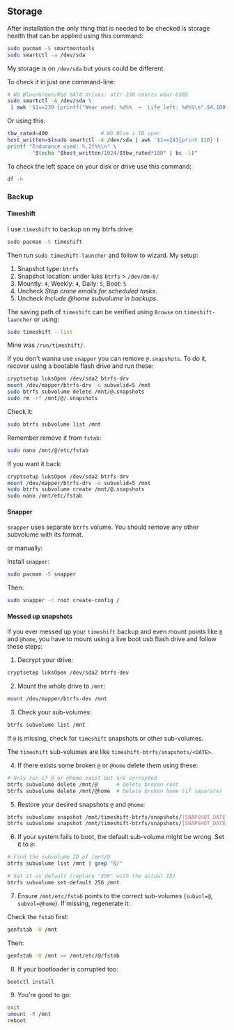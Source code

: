 ## Storage

After installation the only thing that is needed to be checked is storage health that can be applied using this command:

```bash
sudo pacman -S smartmontools
sudo smartctl -a /dev/sda
```

My storage is on `/dev/sda` but yours could be different.

To check it in just one command-line:

```bash
# WD Blue/Green/Red SATA drives: attr 230 counts wear USED
sudo smartctl -A /dev/sda \
 | awk '$1==230 {printf("Wear used: %d%%  →  Life left: %d%%\n",$4,100-$4)}'
```

Or using this:

```bash
tbw_rated=400                 # WD Blue 1 TB spec
host_written=$(sudo smartctl -A /dev/sda | awk '$1==241{print $10}')
printf "Endurance used: %.2f%%\n" \
        "$(echo "$host_written/1024/$tbw_rated*100" | bc -l)"
```

To check the left space on your disk or drive use this command:

```bash
df -h
```

### Backup

#### Timeshift

I use `timeshift` to backup on my btrfs drive:

```bash
sudo pacman -S timeshift
```

Then run `sudo timeshift-launcher` and follow to wizard. My setup:

1. Snapshot type: `btrfs`
2. Snapshot location: under luks `btrfs` > `/dev/dm-0/`
3. Mountly: `4`, Weekly: `4`, Daily: `5`, Boot: `5`
4. Uncheck _Stop crone emails for scheduled tasks_.
5. Uncheck _Include @home subvolume in backups_.

The saving path of `timeshift` can be verified using `Browse` on `timeshift-launcher` or using:

```bash
sudo timeshift --list
```

Mine was `/run/timeshift/`.

If you don't wanna use `snapper` you can remove `@.snapshots`. To do it, recover using a bootable flash drive and run these:

```bash
cryptsetup luksOpen /dev/sda2 btrfs-drv
mount /dev/mapper/btrfs-drv -o subvolid=5 /mnt
sudo btrfs subvolume delete /mnt/@.snapshots
sudo rm -rf /mnt/@/.snapshots
```

Check it:

```bash
sudo btrfs subvolume list /mnt
```

Remember remove it from `fstab`:

```bash
sudo nano /mnt/@/etc/fstab
```

If you want it back:

```bash
cryptsetup luksOpen /dev/sda2 btrfs-drv
mount /dev/mapper/btrfs-drv -o subvolid=5 /mnt
sudo btrfs subvolume create /mnt/@.snapshots
sudo nano /mnt/etc/fstab
```

#### Snapper

`snapper` uses separate `btrfs` volume. You should remove any other subvolume with its format.

or manually:

Install `snapper`:

```bash
sudo pacman -S snapper
```

Then:

```bash
sudo snapper -c root create-config /
```

#### Messed up snapshots

If you ever messed up your `timeshift` backup and even mount points like `@` and `@home`, you have to mount using a live boot usb flash drive and follow these steps:

1. Decrypt your drive:

  ```bash
  cryptsetep luksOpen /dev/sda2 btrfs-dev
  ```

2. Mount the whole drive to `/mnt`:

  ```bash
  mount /dev/mapper/btrfs-dev /mnt
  ```

3. Check your sub-volumes:

  ```bash
  btrfs subvolume list /mnt
  ```

  If `@` is missing, check for `timeshift` snapshots or other sub-volumes.
  
  The `timeshift` sub-volumes are like `timeshift-btrfs/snapshots/<DATE>`.

4. If there exists some broken `@` or `@home` delete them using these:

  ```bash
  # Only run if @ or @home exist but are corrupted
  btrfs subvolume delete /mnt/@      # Delete broken root
  btrfs subvolume delete /mnt/@home  # Delete broken home (if separate)
  ```

5. Restore your desired snapshots `@` and `@home`:

  ```bash
  btrfs subvolume snapshot /mnt/timeshift-btrfs/snapshots/[SNAPSHOT_DATE]/@ /mnt/@
  btrfs subvolume snapshot /mnt/timeshift-btrfs/snapshots/[SNAPSHOT_DATE]/@home /mnt/@home
  ```

6. If your system fails to boot, the default sub-volume might be wrong. Set it to `@`:

  ```bash
  # Find the subvolume ID of /mnt/@
  btrfs subvolume list /mnt | grep "@/"

  # Set it as default (replace "256" with the actual ID)
  btrfs subvolume set-default 256 /mnt
  ```

7. Ensure `/mnt/etc/fstab` points to the correct sub-volumes (`subvol=@`, `subvol=@home`).
If missing, regenerate it:

  Check the `fstab` first:

  ```bash
  genfstab -U /mnt
  ```

  Then:

  ```bash
  genfstab -U /mnt >> /mnt/etc/@/fstab
  ```

8. If your bootloader is corrupted too:

  ```bash
  bootctl install
  ```

9. You're good to go:

  ```bash
  exit
  umount -R /mnt
  reboot
  ```
